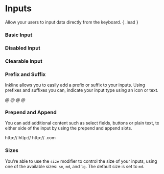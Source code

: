 # Inputs

Allow your users to input data directly from the keyboard. { .lead }

### Basic Input

<i-code-preview title="Input" link="https://github.com/inkline/inkline/tree/master/src/components/Input">

<i-input v-model="inputValue" placeholder="Type something.." />

<template slot="html">

~~~html
<i-input v-model="value" placeholder="Type something.." />
~~~

</template>
<template slot="js">

~~~js
export default {
  data () {
    return {
      value: ''
    };
  }
}
~~~

</template>
<template slot="output">

Value: <code>{{inputValue}}</code>

</template>
</i-code-preview>

### Disabled Input


<i-code-preview title="Disabled Input" link="https://github.com/inkline/inkline/tree/master/src/components/Input">

<i-input v-model="disabledInputValue" placeholder="Type something.." disabled />

<template slot="html">

~~~html
<i-input v-model="value" placeholder="Type something.." disabled />
~~~

</template>
<template slot="js">

~~~js
export default {
  data () {
    return {
      value: ''
    };
  }
}
~~~

</template>
</i-code-preview>

### Clearable Input

<i-code-preview title="Input" link="https://github.com/inkline/inkline/tree/master/src/components/Input">

<i-input v-model="clearableInputValue" placeholder="Type something.." clearable />

<template slot="html">

~~~html
<i-input v-model="value" placeholder="Type something.." clearable />
~~~

</template>
<template slot="js">

~~~js
export default {
  data () {
    return {
      value: ''
    };
  }
}
~~~

</template>
</i-code-preview>

### Prefix and Suffix
Inkline allows you to easily add a prefix or suffix to your inputs. Using prefixes and suffixes you can, indicate 
your input type using an icon or text. 


<i-code-preview title="Input" link="https://github.com/inkline/inkline/tree/master/src/components/Input">

<i-input v-model="prefixInputValue" placeholder="Type something.." class="_margin-bottom-1">
    <i slot="prefix">@</i>
</i-input>

<i-input v-model="suffixInputValue" placeholder="Type something.." class="_margin-bottom-1">
    <i slot="suffix">@</i>
</i-input>

<i-input v-model="prefixSuffixInputValue" placeholder="Type something..">
    <i slot="prefix">@</i>
    <i slot="suffix">@</i>
</i-input>

<template slot="html">

~~~html
<i-input v-model="value" placeholder="Type something..">
    <i slot="prefix">@</i>
</i-input>
~~~
~~~html
<i-input v-model="value" placeholder="Type something..">
    <i slot="suffix">@</i>
</i-input>
~~~
~~~html
<i-input v-model="value" placeholder="Type something..">
    <i slot="prefix">@</i>
    <i slot="suffix">@</i>
</i-input>
~~~

</template>
<template slot="js">

~~~js
export default {
  data () {
    return {
      value: ''
    };
  }
}
~~~

</template>
</i-code-preview>

### Prepend and Append
You can add additional content such as select fields, buttons or plain text, to either side of the input by using the prepend and append slots.


<i-code-preview title="Input" link="https://github.com/inkline/inkline/tree/master/src/components/Input">

<i-input v-model="prependInputValue" placeholder="Type something.." class="_margin-bottom-1">
    <span slot="prepend">http://</span>
</i-input>

<i-input v-model="appendInputValue" placeholder="Type something.." class="_margin-bottom-1">
    <span slot="append">http://</span>
</i-input>

<i-input v-model="prependAppendInputValue" placeholder="Type something..">
    <span slot="prepend">http://</span>
    <span slot="append">.com</span>
</i-input>

<template slot="html">

~~~html
<i-input v-model="value" placeholder="Type something..">
    <span slot="prepend">http://</span>
</i-input>

<i-input v-model="value" placeholder="Type something..">
    <span slot="append">.com</span>
</i-input>

<i-input v-model="value" placeholder="Type something..">
    <span slot="prepend">http://</span>
    <span slot="append">.com</span>
</i-input>
~~~

</template>
<template slot="js">

~~~js
export default {
  data () {
    return {
      value: ''
    };
  }
}
~~~

</template>
</i-code-preview>

### Sizes
You're able to use the `size` modifier to control the size of your inputs, using one of the available sizes: `sm`, `md`, and `lg`. The default size is set to `md`.

<i-code-preview title="Input Sizes" link="https://github.com/inkline/inkline/tree/master/src/components/Input">

<div class="_margin-bottom-1">
    <i-input size="sm" v-model="smInputValue" placeholder="Type something small.." />
</div>

<div class="_margin-bottom-1">
    <i-input size="md" v-model="mdInputValue" placeholder="Type something medium.." />
</div>

<div>
    <i-input size="lg" v-model="lgInputValue" placeholder="Type something large.." />
</div>

<template slot="html">

~~~html
<i-input size="sm" v-model="value" placeholder="Type something small.." />
~~~
~~~html
<i-input size="md" v-model="value" placeholder="Type something medium.." />
~~~
~~~html
<i-input size="lg" v-model="value" placeholder="Type something large.." />
~~~

</template>
<template slot="js">

~~~js
export default {
  data () {
    return {
      value: ''
    };
  }
}
~~~

</template>
</i-code-preview>


